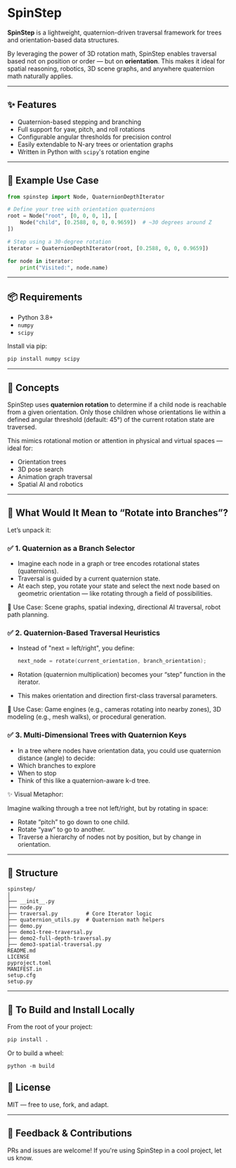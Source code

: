 # SpinStep

**SpinStep** is a lightweight, quaternion-driven traversal framework for trees and orientation-based data structures.

By leveraging the power of 3D rotation math, SpinStep enables traversal based not on position or order — but on **orientation**. This makes it ideal for spatial reasoning, robotics, 3D scene graphs, and anywhere quaternion math naturally applies.

---

## ✨ Features

- Quaternion-based stepping and branching
- Full support for yaw, pitch, and roll rotations
- Configurable angular thresholds for precision control
- Easily extendable to N-ary trees or orientation graphs
- Written in Python with `scipy`'s rotation engine

---

## 🔧 Example Use Case

```python
from spinstep import Node, QuaternionDepthIterator

# Define your tree with orientation quaternions
root = Node("root", [0, 0, 0, 1], [
    Node("child", [0.2588, 0, 0, 0.9659])  # ~30 degrees around Z
])

# Step using a 30-degree rotation
iterator = QuaternionDepthIterator(root, [0.2588, 0, 0, 0.9659])

for node in iterator:
    print("Visited:", node.name)
```

---

## 📦 Requirements

- Python 3.8+
- `numpy`
- `scipy`

Install via pip:

```bash
pip install numpy scipy
```

---

## 🧠 Concepts

SpinStep uses **quaternion rotation** to determine if a child node is reachable from a given orientation. Only those children whose orientations lie within a defined angular threshold (default: 45°) of the current rotation state are traversed.

This mimics rotational motion or attention in physical and virtual spaces — ideal for:

- Orientation trees
- 3D pose search
- Animation graph traversal
- Spatial AI and robotics

---

## 🧭 What Would It Mean to “Rotate into Branches”?

Let’s unpack it:

### ✅ 1. Quaternion as a Branch Selector

- Imagine each node in a graph or tree encodes rotational states (quaternions).
- Traversal is guided by a current quaternion state.
- At each step, you rotate your state and select the next node based on geometric orientation — like rotating through a field of possibilities.

🔸 Use Case: Scene graphs, spatial indexing, directional AI traversal, robot path planning.


### ✅ 2. Quaternion-Based Traversal Heuristics

- Instead of "next = left/right", you define:

    ```cpp 
    next_node = rotate(current_orientation, branch_orientation);
    ```

- Rotation (quaternion multiplication) becomes your “step” function in the iterator.
- This makes orientation and direction first-class traversal parameters.

🔸 Use Case: Game engines (e.g., cameras rotating into nearby zones), 3D modeling (e.g., mesh walks), or procedural generation.


### ✅ 3. Multi-Dimensional Trees with Quaternion Keys

- In a tree where nodes have orientation data, you could use quaternion distance (angle) to decide:
- Which branches to explore
- When to stop
- Think of this like a quaternion-aware k-d tree.

✨ Visual Metaphor:

Imagine walking through a tree not left/right, but by rotating in space:

- Rotate “pitch” to go down to one child.
- Rotate “yaw” to go to another.
- Traverse a hierarchy of nodes not by position, but by change in orientation.

---

## 📁 Structure

```
spinstep/
│
├── __init__.py
├── node.py
├── traversal.py         # Core Iterator logic
├── quaternion_utils.py  # Quaternion math helpers
├── demo.py
├── demo1-tree-traversal.py
├── demo2-full-depth-traversal.py
├── demo3-spatial-traversal.py
README.md
LICENSE
pyproject.toml
MANIFEST.in
setup.cfg
setup.py
```

---
## 🚀 To Build and Install Locally

From the root of your project:

```bash
pip install .
```

Or to build a wheel:

```
python -m build
```

## 📜 License

MIT — free to use, fork, and adapt.

---

## 💬 Feedback & Contributions

PRs and issues are welcome! If you're using SpinStep in a cool project, let us know.
